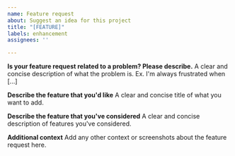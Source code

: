 ```yaml
---
name: Feature request
about: Suggest an idea for this project
title: "[FEATURE]"
labels: enhancement
assignees: ''

---
```


**Is your feature request related to a problem? Please describe.**
A clear and concise description of what the problem is. Ex. I'm always frustrated when [...]

**Describe the feature that you'd like**
A clear and concise title of what you want to add.

**Describe the feature that you've considered**
A clear and concise description of features you've considered.

**Additional context**
Add any other context or screenshots about the feature request here.
